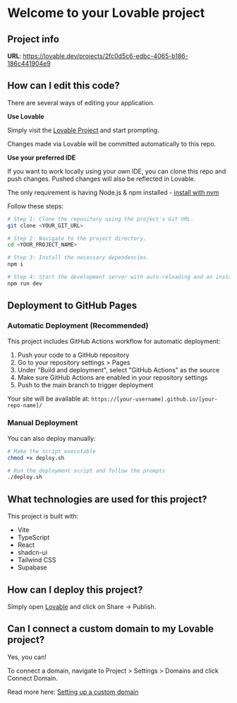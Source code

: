
# Welcome to your Lovable project

## Project info

**URL**: https://lovable.dev/projects/2fc0d5c6-edbc-4065-b186-186c441904e9

## How can I edit this code?

There are several ways of editing your application.

**Use Lovable**

Simply visit the [Lovable Project](https://lovable.dev/projects/2fc0d5c6-edbc-4065-b186-186c441904e9) and start prompting.

Changes made via Lovable will be committed automatically to this repo.

**Use your preferred IDE**

If you want to work locally using your own IDE, you can clone this repo and push changes. Pushed changes will also be reflected in Lovable.

The only requirement is having Node.js & npm installed - [install with nvm](https://github.com/nvm-sh/nvm#installing-and-updating)

Follow these steps:

```sh
# Step 1: Clone the repository using the project's Git URL.
git clone <YOUR_GIT_URL>

# Step 2: Navigate to the project directory.
cd <YOUR_PROJECT_NAME>

# Step 3: Install the necessary dependencies.
npm i

# Step 4: Start the development server with auto-reloading and an instant preview.
npm run dev
```

## Deployment to GitHub Pages

### Automatic Deployment (Recommended)

This project includes GitHub Actions workflow for automatic deployment:

1. Push your code to a GitHub repository
2. Go to your repository settings > Pages
3. Under "Build and deployment", select "GitHub Actions" as the source
4. Make sure GitHub Actions are enabled in your repository settings
5. Push to the main branch to trigger deployment

Your site will be available at: `https://[your-username].github.io/[your-repo-name]/`

### Manual Deployment

You can also deploy manually:

```sh
# Make the script executable
chmod +x deploy.sh

# Run the deployment script and follow the prompts
./deploy.sh
```

## What technologies are used for this project?

This project is built with:

- Vite
- TypeScript
- React
- shadcn-ui
- Tailwind CSS
- Supabase

## How can I deploy this project?

Simply open [Lovable](https://lovable.dev/projects/2fc0d5c6-edbc-4065-b186-186c441904e9) and click on Share -> Publish.

## Can I connect a custom domain to my Lovable project?

Yes, you can!

To connect a domain, navigate to Project > Settings > Domains and click Connect Domain.

Read more here: [Setting up a custom domain](https://docs.lovable.dev/tips-tricks/custom-domain#step-by-step-guide)
